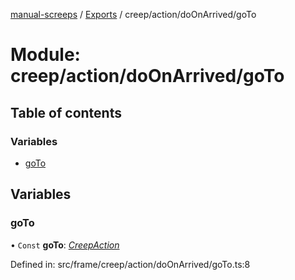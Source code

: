 [manual-screeps](../README.md) / [Exports](../modules.md) / creep/action/doOnArrived/goTo

# Module: creep/action/doOnArrived/goTo

## Table of contents

### Variables

- [goTo](creep_action_doonarrived_goto.md#goto)

## Variables

### goTo

• `Const` **goTo**: [*CreepAction*](../interfaces/creep_action_doonarrived.creepaction.md)

Defined in: src/frame/creep/action/doOnArrived/goTo.ts:8
